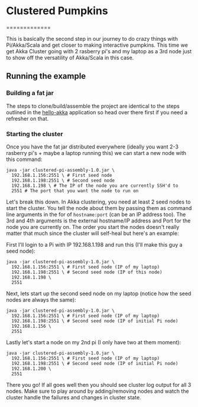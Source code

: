 # Clustered Pumpkins
=============

This is basically the second step in our journey to do crazy things with Pi/Akka/Scala and get closer to making interactive pumpkins. This time we get Akka Cluster going with 2 rasberry pi's and my laptop as a 3rd node just to show off the versatility of Akka/Scala in this case. 

## Running the example

### Building a fat jar
The steps to clone/build/assemble the project are identical to the steps outlined in the [hello-akka](https://github.com/rasberry-pumpkins/hello-akka) application so head over there first if you need a refresher on that.

### Starting the cluster
Once you have the fat jar distributed everywhere (ideally you want 2-3 rasberry pi's + maybe a laptop running this) we can start a new node with this command:

```shell
java -jar clustered-pi-assembly-1.0.jar \
  192.168.1.156:2551 \ # First seed node
  192.168.1.198:2551 \ # Second seed node
  192.168.1.198 \ # The IP of the node you are currently SSH'd to
  2551 # The port that you want the node to run on
```

Let's break this down. In Akka clustering, you need at least 2 seed nodes to start the cluster. You tell the node about them by passing them as command line arguments in the for of `hostname:port` (can be an IP address too). The 3rd and 4th arguments is the external hostname/IP address and Port for the node you are currently on. The order you start the nodes doesn't really matter that much since the cluster will self-heal but here's an example:

First I'll login to a Pi with IP 192.168.1.198 and run this (I'll make this guy a seed node):

```shell
java -jar clustered-pi-assembly-1.0.jar \
  192.168.1.156:2551 \ # First seed node (IP of my laptop)
  192.168.1.198:2551 \ # Second seed node (IP of this node)
  192.168.1.198 \
  2551
```

Next, lets start up the second seed node on my laptop (notice how the seed nodes are always the same):

```shell
java -jar clustered-pi-assembly-1.0.jar \
  192.168.1.156:2551 \ # First seed node (IP of my laptop)
  192.168.1.198:2551 \ # Second seed node (IP of initial Pi node)
  192.168.1.156 \
  2551
```

Lastly let's start a node on my 2nd pi (I only have two at them moment):

```shell
java -jar clustered-pi-assembly-1.0.jar \
  192.168.1.156:2551 \ # First seed node (IP of my laptop)
  192.168.1.198:2551 \ # Second seed node (IP of initial Pi node)
  192.168.1.200 \
  2551
```

There you go! If all goes well then you should see cluster log output for all 3 nodes. Make sure to play around by adding/removing nodes and watch the cluster handle the failures and changes in cluster state.
